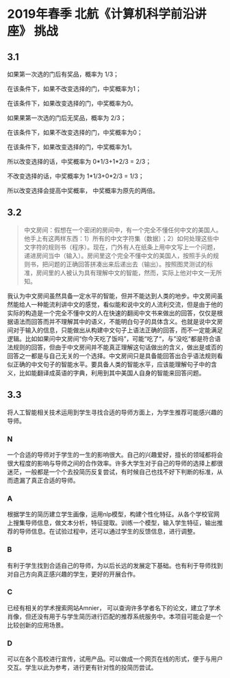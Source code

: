 # 2019年春季 北航《计算机科学前沿讲座》 挑战

## 3.1
如果第一次选的门后有奖品，概率为 1/3；

在该条件下，如果不改变选择的门，中奖概率为1；

在该条件下，如果改变选择的门，中奖概率为0。

如果果第一次选的门后无奖品，概率为 2/3；

在该条件下，如果不改变选择的门，中奖概率为0；

在该条件下，如果改变选择的门，中奖概率为1。

所以改变选择的话，中奖概率为 0\*1/3+1\*2/3 = 2/3；

不改变选择的话，中奖概率为 1\*1/3+0\*2/3 = 1/3；

所以改变选择会提高中奖概率， 中奖概率为原先的两倍。

## 3.2
>中文房间：假想在一个密闭的房间中，有一个完全不懂任何中文的美国人。他手上有这两样东西：1）所有的中文字符集（数据）；2）如何处理这些中文字符的规则书（程序）。现在，门外有人在纸条上用中文写上一个问题，递进房间当中（输入）。房间里这个完全不懂中文的美国人，按照手头的规则书，把问题的正确回答拼凑出来后递出去（输出）。按照图灵测试的标准，房间里的人被认为具有理解中文的智能，然而，实际上他对中文一无所知。

我认为中文房间虽然具备一定水平的智能，但并不能达到人类的地步。中文房间虽然能给人一种能流利讲中文的感觉，看似能和说中文的人流利交流，但是由于他的实际的构造是一个完全不懂中文的人在快速的翻阅中文书来做出的回答，仅仅是根据语法而回答而并不理解其中的语义，不能明白句子的具体含义。也就是说中文房间对于输入的信息，只能做出从构建中文句子上语法正确的回答，而不一定能满足逻辑。比如如果问中文房间“你今天吃了饭吗”，可能“吃了“，与”没吃“都是符合语法规则的回答，但由于中文房间并不能真正理解这句话做出的含义，做出是或否的回答之一都是与自己无关的一个选择。中文房间只是具备能回答出合乎语法规则看似正确的中文句子的智能水平。要具备人类的智能水平，应该能理解句子中的含义，比如能翻译成英语的字典，利用到其中美国人自身的智能来回答问题。

## 3.3

将人工智能相关技术运用到学生寻找合适的导师方面上，为学生推荐可能感兴趣的导师。

### N 

一个合适的导师对于学生的一生的影响很大。自己的兴趣爱好，擅长的领域都将会很大程度的影响与导师之间的合作效率。许多大学生对于自己的导师的选择上都很迷茫，一般都是一个个去投简历反复尝试，有时候自己也找不好下判断的标准，从而遗漏了真正合适的导师。

### A

根据学生的简历建立学生画像，运用nlp模型，构建个性化特征。从各个学校官网上搜集导师信息，做文本分析，特征提取。训练一个模型，输入学生特征，输出推荐的导师信息。在试验过程中，还可以通过学生的反馈信息，进行调整。

### B

有利于学生找到合适自己的导师，为以后长远的发展定下基础。也有利于导师找到对自己方向真正感兴趣的学生，更好的开展合作。

### C 

已经有相关的学术搜索网站Amnier， 可以查询许多学者名下的论文，建立了学术肖像，但还没有用于与学生简历进行匹配的推荐系统服务中。本项目可能会是一个比较创新的应用场景。

### D 

可以在各个高校进行宣传，试用产品。可以做成一个网页在线的形式，便于与用户交互。学生以此为参考，进行更有针对性的投简历尝试。

